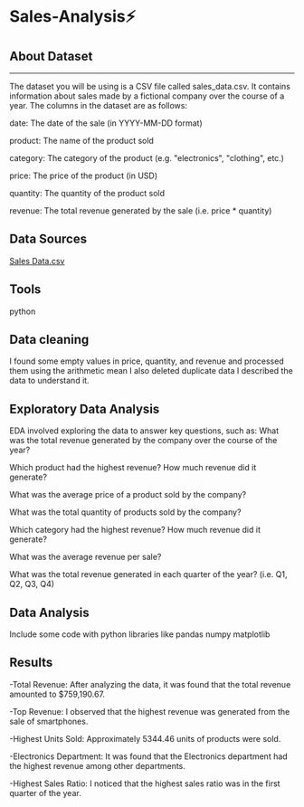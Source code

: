 # Sales-Analysis⚡

## About Dataset
---
The dataset you will be using is a CSV file called sales_data.csv. It contains information about sales made by a fictional company over the course of a year. The columns in the dataset are as follows:

date: The date of the sale (in YYYY-MM-DD format)

product: The name of the product sold

category: The category of the product (e.g. "electronics", "clothing", etc.)

price: The price of the product (in USD)

quantity: The quantity of the product sold

revenue: The total revenue generated by the sale (i.e. price * quantity)


## Data Sources
[Sales Data.csv](https://github.com/intern2grow/sales-data-analysis)

## Tools
python 

## Data cleaning 
I found some empty values   in price, quantity, and revenue and processed them using the arithmetic mean I also deleted duplicate data I described the data to understand it.

## Exploratory Data Analysis
EDA involved exploring the  data to answer key questions, such as:
What was the total revenue generated by the company over the course of the year?

Which product had the highest revenue? How much revenue did it generate?

What was the average price of a product sold by the company?

What was the total quantity of products sold by the company?

Which category had the highest revenue? How much revenue did it generate?

What was the average revenue per sale?

What was the total revenue generated in each quarter of the year? (i.e. Q1, Q2, Q3, Q4)
 

## Data Analysis
Include some code with python libraries like
pandas 
numpy
matplotlib 

## Results 

-Total Revenue: After analyzing the data, it was found that the total revenue amounted to $759,190.67.

-Top Revenue: I observed that the highest revenue was generated from the sale of smartphones.

-Highest Units Sold: Approximately 5344.46 units of products were sold.

-Electronics Department: It was found that the Electronics department had the highest revenue among other departments.

-Highest Sales Ratio: I noticed that the highest sales ratio was in the first quarter of the year.
